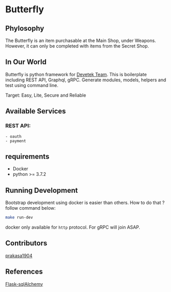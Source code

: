 # Butterfly

## Phylosophy

The Butterfly is an item purchasable at the Main Shop, under Weapons. However, it can only be completed with items from the Secret Shop.

## In Our World

Butterfly is python framework for [Devetek Team](http://devetek.com). This is boilerplate including REST API, Graphql, gRPC. Generate modules, models, helpers and test using command line.

Target: Easy, Lite, Secure and Reliable

## Available Services

### REST API:

    - oauth
    - payment

## requirements

- Docker
- python >= 3.7.2

## Running Development

Bootstrap development using docker is easier than others. How to do that ? follow command below:

```sh
make run-dev
```

docker only available for `http` protocol. For gRPC will join ASAP.

## Contributors

[prakasa1904](https://github.com/prakasa1904)

## References

[Flask-sqlAlchemy](https://flask-sqlalchemy.palletsprojects.com/en/2.x/queries/)
